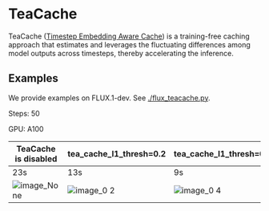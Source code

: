 # TeaCache

TeaCache ([Timestep Embedding Aware Cache](https://github.com/ali-vilab/TeaCache)) is a training-free caching approach that estimates and leverages the fluctuating differences among model outputs across timesteps, thereby accelerating the inference.

## Examples

We provide examples on FLUX.1-dev. See [./flux_teacache.py](./flux_teacache.py).

Steps: 50

GPU: A100

|TeaCache is disabled|tea_cache_l1_thresh=0.2|tea_cache_l1_thresh=0.4|tea_cache_l1_thresh=0.6|tea_cache_l1_thresh=0.8|
|-|-|-|-|-|
|23s|13s|9s|6s|5s|
|![image_None](https://github.com/user-attachments/assets/2bf5187a-9693-44d3-9ebb-6c33cd15443f)|![image_0 2](https://github.com/user-attachments/assets/5532ba94-c7e2-446e-a9ba-1c68c0f63350)|![image_0 4](https://github.com/user-attachments/assets/4c57c50d-87cd-493b-8603-1da57ec3b70d)|![image_0 6](https://github.com/user-attachments/assets/1d95a3a9-71f9-4b1a-ad5f-a5ea8d52eca7)|![image_0 8](https://github.com/user-attachments/assets/d8cfdd74-8b45-4048-b1b7-ce480aa23fa1)
